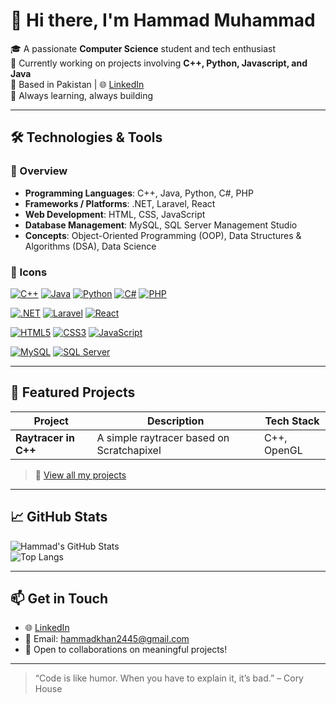 # 👋 Hi there, I'm Hammad Muhammad

🎓 A passionate **Computer Science** student and tech enthusiast  
💼 Currently working on projects involving **C++, Python, Javascript, and Java**  
📍 Based in Pakistan | 🌐 [LinkedIn](https://www.linkedin.com/in/hammad-muhammad1/)  
🚀 Always learning, always building

---

## 🛠️ Technologies & Tools

### 🔹 Overview

- **Programming Languages**: C++, Java, Python, C#, PHP  
- **Frameworks / Platforms**: .NET, Laravel, React  
- **Web Development**: HTML, CSS, JavaScript  
- **Database Management**: MySQL, SQL Server Management Studio  
- **Concepts**: Object-Oriented Programming (OOP), Data Structures & Algorithms (DSA), Data Science  

### 🔸 Icons

<p align="left">

<!-- Programming Languages -->
<a href="https://isocpp.org/" target="_blank"><img src="https://img.shields.io/badge/-C++-000?style=flat&logo=c%2B%2B" alt="C++" /></a>
<a href="https://www.java.com/" target="_blank"><img src="https://img.shields.io/badge/-Java-000?style=flat&logo=java" alt="Java" /></a>
<a href="https://www.python.org/" target="_blank"><img src="https://img.shields.io/badge/-Python-000?style=flat&logo=python" alt="Python" /></a>
<a href="https://docs.microsoft.com/en-us/dotnet/csharp/" target="_blank"><img src="https://img.shields.io/badge/-C%23-000?style=flat&logo=c-sharp" alt="C#" /></a>
<a href="https://www.php.net/" target="_blank"><img src="https://img.shields.io/badge/-PHP-000?style=flat&logo=php" alt="PHP" /></a>

<!-- Frameworks / Platforms -->
<a href="https://dotnet.microsoft.com/" target="_blank"><img src="https://img.shields.io/badge/-.NET-000?style=flat&logo=dotnet" alt=".NET" /></a>
<a href="https://laravel.com/" target="_blank"><img src="https://img.shields.io/badge/-Laravel-000?style=flat&logo=laravel" alt="Laravel" /></a>
<a href="https://reactjs.org/" target="_blank"><img src="https://img.shields.io/badge/-React-000?style=flat&logo=react" alt="React" /></a>

<!-- Web Development -->
<a href="https://developer.mozilla.org/en-US/docs/Web/HTML" target="_blank"><img src="https://img.shields.io/badge/-HTML5-000?style=flat&logo=html5" alt="HTML5" /></a>
<a href="https://developer.mozilla.org/en-US/docs/Web/CSS" target="_blank"><img src="https://img.shields.io/badge/-CSS3-000?style=flat&logo=css3" alt="CSS3" /></a>
<a href="https://developer.mozilla.org/en-US/docs/Web/JavaScript" target="_blank"><img src="https://img.shields.io/badge/-JavaScript-000?style=flat&logo=javascript" alt="JavaScript" /></a>

<!-- Databases -->
<a href="https://www.mysql.com/" target="_blank"><img src="https://img.shields.io/badge/-MySQL-000?style=flat&logo=mysql" alt="MySQL" /></a>
<a href="https://learn.microsoft.com/en-us/sql/ssms/" target="_blank"><img src="https://img.shields.io/badge/-SQL%20Server-000?style=flat&logo=microsoft-sql-server" alt="SQL Server" /></a>

</p>

---

## 📂 Featured Projects

| Project | Description | Tech Stack |
|--------|-------------|------------|
| **Raytracer in C++** | A simple raytracer based on Scratchapixel | C++, OpenGL |

> 🔗 [View all my projects](https://github.com/iaamhammad?tab=repositories)

---

## 📈 GitHub Stats

![Hammad's GitHub Stats](https://github-readme-stats.vercel.app/api?username=iaamhammad&show_icons=true&theme=radical)  
![Top Langs](https://github-readme-stats.vercel.app/api/top-langs/?username=iaamhammad&layout=compact&theme=radical)

---

## 📫 Get in Touch

- 🌐 [LinkedIn](https://www.linkedin.com/in/hammad-muhammad1/)
- 📧 Email: hammadkhan2445@gmail.com  
- 💬 Open to collaborations on meaningful projects!

---

> “Code is like humor. When you have to explain it, it’s bad.” – Cory House

